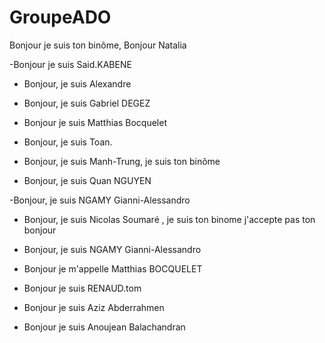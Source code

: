 # GroupeADO
Bonjour je suis ton binôme, Bonjour Natalia

-Bonjour je suis Said.KABENE 


- Bonjour, je suis Alexandre

- Bonjour, je suis Gabriel DEGEZ

- Bonjour je suis Matthias Bocquelet

- Bonjour, je suis Toan.

- Bonjour, je suis Manh-Trung, je suis ton binôme

- Bonjour, je suis Quan NGUYEN

-Bonjour, je suis NGAMY Gianni-Alessandro


- Bonjour, je suis Nicolas Soumaré , je suis ton binome j'accepte pas ton bonjour
- Bonjour, je suis NGAMY Gianni-Alessandro

- Bonjour je m'appelle Matthias BOCQUELET

- Bonjour je suis RENAUD.tom

- Bonjour je suis Aziz Abderrahmen

- Bonjour je suis Anoujean Balachandran